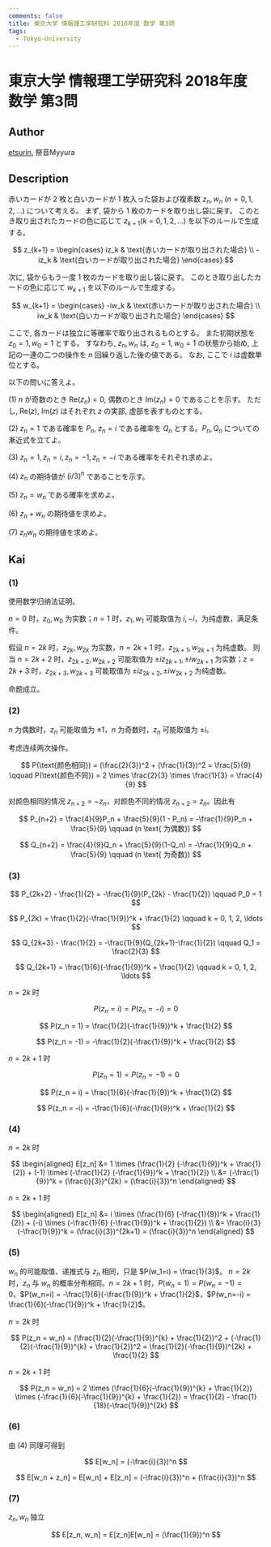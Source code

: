 ```yaml
---
comments: false
title: 東京大学 情報理工学研究科 2018年度 数学 第3問
tags:
  - Tokyo-University
---
```

# 東京大学 情報理工学研究科 2018年度 数学 第3問

## **Author**
[etsurin](https://zhuanlan.zhihu.com/p/561992447), 祭音Myyura

## **Description**
赤いカードが $2$ 枚と白いカードが $1$ 枚入った袋および複素数 $z_n, w_n \ (n=0, 1, 2, \ldots)$ について考える。
まず, 袋から $1$ 枚のカードを取り出し袋に戻す。
このとき取り出されたカードの色に応じて $z_{k+1} (k = 0, 1, 2,\ldots)$ を以下のルールで生成する。

$$
z_{k+1} = \begin{cases}
iz_k & \text{赤いカードが取り出された場合} \\
-iz_k & \text{白いカードが取り出された場合}
\end{cases}
$$

次に, 袋からもう一度 $1$ 枚のカードを取り出し袋に戻す。
このとき取り出したカードの色に応じて $w_{k+1}$ を以下のルールで生成する。

$$
w_{k+1} = \begin{cases}
-iw_k & \text{赤いカードが取り出された場合} \\
iw_k & \text{白いカードが取り出された場合}
\end{cases}
$$

ここで, 各カードは独立に等確率で取り出されるものとする。
また初期状態を $z_0 = 1, w_0 = 1$ とする。
すなわち, $z_n, w_n$ は, $z_0 = 1, w_0 = 1$ の状態から始め, 上記の一連の二つの操作を $n$ 回繰り返した後の値である。
なお, ここで $i$ は虚数単位とする。

以下の問いに答えよ。

(1) $n$ が奇数のとき $\text{Re}(z_n) = 0$, 偶数のとき $\text{Im}(z_n) = 0$ であることを示す。
ただし, $\text{Re}(z)$, $\text{Im}(z)$ はそれぞれ $z$ の実部, 虚部を表すものとする。

(2) $z_n = 1$ である確率を $P_n$, $z_n = i$ である確率を $Q_n$ とする。$P_n, Q_n$ についての漸近式を立てよ。

(3) $z_n = 1, z_n = i, z_n = -1, z_n = -i$ である確率をそれぞれ求めよ。

(4) $z_n$ の期待値が $(i/3)^n$ であることを示す。

(5) $z_n = w_n$ である確率を求めよ。

(6) $z_n + w_n$ の期待値を求めよ。

(7) $z_n w_n$ の期待値を求めよ。

## **Kai**
### (1)
使用数学归纳法证明。

$n = 0$ 时，$z_0, w_0$ 为实数；$n = 1$ 时，$z_1, w_1$ 可能取值为 $i, -i$，为纯虚数，满足条件。

假设 $n = 2k$ 时，$z_{2k}, w_{2k}$ 为实数，$n = 2k + 1$ 时，$z_{2k+1}, w_{2k+1}$ 为纯虚数。
则当 $n=2k+2$ 时，$z_{2k+2}, w_{2k+2}$ 可能取值为 $\pm iz_{2k+1}, \pm iw_{2k+1}$ 为实数；$z=2k+3$ 时，$z_{2k+3}, w_{2k+3}$ 可能取值为 $\pm iz_{2k+2}, \pm iw_{2k+2}$ 为纯虚数。

命题成立。

### (2)
$n$ 为偶数时，$z_n$ 可能取值为 $\pm 1$，$n$ 为奇数时，$z_n$ 可能取值为 $\pm i$。

考虑连续两次操作。

$$
P(\text{颜色相同}) = (\frac{2}{3})^2 + (\frac{1}{3})^2 = \frac{5}{9} \qquad P(\text{颜色不同}) = 2 \times \frac{2}{3} \times \frac{1}{3} = \frac{4}{9}
$$

对颜色相同的情况 $z_{n+2} = −z_n$，对颜色不同的情况 $z_{n+2} = z_n$。因此有

$$
P_{n+2} = \frac{4}{9}P_n + \frac{5}{9}(1 - P_n) = -\frac{1}{9}P_n + \frac{5}{9} \qquad (n \text{ 为偶数})
$$

$$
Q_{n+2} = \frac{4}{9}Q_n + \frac{5}{9}(1-Q_n) = -\frac{1}{9}Q_n + \frac{5}{9} \qquad (n \text{ 为奇数})
$$

### (3)

$$
P_{2k+2} - \frac{1}{2} = -\frac{1}{9}(P_{2k} - \frac{1}{2}) \qquad P_0 = 1
$$

$$
P_{2k} = \frac{1}{2}(-\frac{1}{9})^k + \frac{1}{2} \qquad k = 0, 1, 2, \ldots
$$

$$
Q_{2k+3} - \frac{1}{2} = -\frac{1}{9}(Q_{2k+1}-\frac{1}{2}) \qquad Q_1 = \frac{2}{3}
$$

$$
Q_{2k+1} = \frac{1}{6}(-\frac{1}{9})^k + \frac{1}{2} \qquad k = 0, 1, 2, \ldots
$$

$n = 2k$ 时

$$
P(z_n = i) = P(z_n = -i) = 0
$$

$$
P(z_n = 1) = \frac{1}{2}(-\frac{1}{9})^k + \frac{1}{2}
$$

$$
P(z_n = -1) = -\frac{1}{2}(-\frac{1}{9})^k + \frac{1}{2}
$$

$n = 2k + 1$ 时

$$
P(z_n = 1) = P(z_n = -1) = 0
$$

$$
P(z_n = i) = \frac{1}{6}(-\frac{1}{9})^k + \frac{1}{2}
$$

$$
P(z_n = -i) = -\frac{1}{6}(-\frac{1}{9})^k + \frac{1}{2}
$$

### (4)
$n = 2k$ 时

$$
\begin{aligned}
    E[z_n] &= 1 \times (\frac{1}{2} (-\frac{1}{9})^k + \frac{1}{2}) + (-1) \times (-\frac{1}{2} (-\frac{1}{9})^k + \frac{1}{2}) \\
    &= (-\frac{1}{9})^k = (\frac{i}{3})^{2k} = (\frac{i}{3})^n
\end{aligned}
$$

$n = 2k + 1$ 时

$$
\begin{aligned}
    E[z_n] &= i \times (\frac{1}{6} (-\frac{1}{9})^k + \frac{1}{2}) + (-i) \times (-\frac{1}{6} (-\frac{1}{9})^k + \frac{1}{2}) \\
    &= \frac{i}{3}(-\frac{1}{9})^k = (\frac{i}{3})^{2k+1} = (\frac{i}{3})^n
\end{aligned}
$$

### (5)
$w_n$ 的可能取值、递推式与 $z_n$ 相同，只是 $P(w_1=i) = \frac{1}{3}$。
$n = 2k$ 时，$z_n$ 与 $w_n$ 的概率分布相同。$n=2k+1$ 时，$P(w_n=1) = P(w_n=-1)=0$，$P(w_n=i) = -\frac{1}{6}(-\frac{1}{9})^k + \frac{1}{2}$，$P(w_n=-i) = \frac{1}{6}(-\frac{1}{9})^k + \frac{1}{2}$。

$n=2k$ 时

$$
P(z_n = w_n) = (\frac{1}{2}(-\frac{1}{9})^{k} + \frac{1}{2})^2 + (-\frac{1}{2}(-\frac{1}{9})^{k} + \frac{1}{2})^2 = \frac{1}{2}(-\frac{1}{9})^{2k} + \frac{1}{2}
$$

$n=2k+1$ 时

$$
P(z_n = w_n) = 2 \times (\frac{1}{6}(-\frac{1}{9})^{k} + \frac{1}{2}) \times (-\frac{1}{6}(-\frac{1}{9})^{k} + \frac{1}{2}) = \frac{1}{2} - \frac{1}{18}(-\frac{1}{9})^{2k}
$$

### (6)
由 (4) 同理可得到

$$
E[w_n] = (-\frac{i}{3})^n
$$

$$
E[w_n + z_n] = E[w_n] + E[z_n] = (-\frac{i}{3})^n + (\frac{i}{3})^n
$$

### (7)
$z_n, w_n$ 独立

$$
E[z_n, w_n] = E[z_n]E[w_n] = (\frac{1}{9})^n
$$